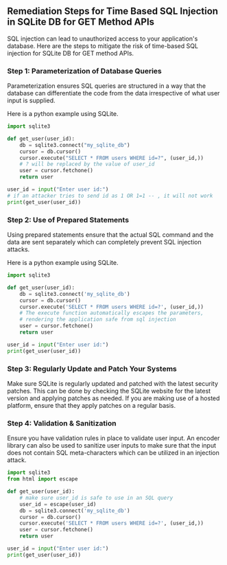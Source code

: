 

## Remediation Steps for Time Based SQL Injection in SQLite DB for GET Method APIs

SQL injection can lead to unauthorized access to your application's database. Here are the steps to mitigate the risk of time-based SQL injection for SQLite DB for GET method APIs.

### Step 1: Parameterization of Database Queries

Parameterization ensures SQL queries are structured in a way that the database can differentiate the code from the data irrespective of what user input is supplied.

Here is a python example using SQLite.

```python
import sqlite3

def get_user(user_id):
    db = sqlite3.connect("my_sqlite_db")
    cursor = db.cursor()
    cursor.execute("SELECT * FROM users WHERE id=?", (user_id,))  
    # ? will be replaced by the value of user_id
    user = cursor.fetchone()  
    return user

user_id = input("Enter user id:")  
# if an attacker tries to send id as 1 OR 1=1 -- , it will not work
print(get_user(user_id))
```

### Step 2: Use of Prepared Statements

Using prepared statements ensure that the actual SQL command and the data are sent separately which can completely prevent SQL injection attacks. 

Here is a python example using SQLite.

```python
import sqlite3

def get_user(user_id):
    db = sqlite3.connect('my_sqlite_db')
    cursor = db.cursor()
    cursor.execute('SELECT * FROM users WHERE id=?', (user_id,))  
    # The execute function automatically escapes the parameters, 
    # rendering the application safe from sql injection
    user = cursor.fetchone()
    return user

user_id = input("Enter user id:")
print(get_user(user_id))
```

### Step 3: Regularly Update and Patch Your Systems

Make sure SQLite is regularly updated and patched with the latest security patches. This can be done by checking the SQLite website for the latest version and applying patches as needed. If you are making use of a hosted platform, ensure that they apply patches on a regular basis.

### Step 4: Validation & Sanitization 

Ensure you have validation rules in place to validate user input. An encoder library can also be used to sanitize user inputs to make sure that the input does not contain SQL meta-characters which can be utilized in an injection attack.

```python
import sqlite3
from html import escape

def get_user(user_id):
    # make sure user_id is safe to use in an SQL query
    user_id = escape(user_id)  
    db = sqlite3.connect('my_sqlite_db')
    cursor = db.cursor()
    cursor.execute('SELECT * FROM users WHERE id=?', (user_id,))
    user = cursor.fetchone()
    return user

user_id = input("Enter user id:")
print(get_user(user_id))
```